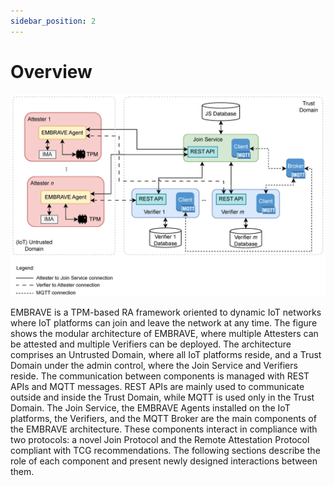 ```yaml
---
sidebar_position: 2
---
```


# Overview

![Architecture](./imgs/architecture.png "EMBRAVE modular architecture.")

EMBRAVE is a TPM-based RA framework oriented to dynamic IoT networks where IoT platforms can join and leave the network at any time.
The figure shows the modular architecture of EMBRAVE, where multiple Attesters can be attested and multiple Verifiers can be deployed. The architecture comprises an Untrusted Domain, where all IoT platforms reside, and a Trust Domain under the admin control, where the Join Service and Verifiers reside. The communication between components is managed with REST APIs and MQTT messages. REST APIs are mainly used to communicate outside and inside the Trust Domain, while MQTT is used only in the Trust Domain.
The Join Service, the EMBRAVE Agents installed on the IoT platforms, the Verifiers, and the MQTT Broker are the main components of the EMBRAVE architecture. These components interact in compliance with two protocols: a novel Join Protocol and the Remote Attestation Protocol compliant with TCG recommendations. The following sections describe the role of each component and present newly designed interactions between them.
